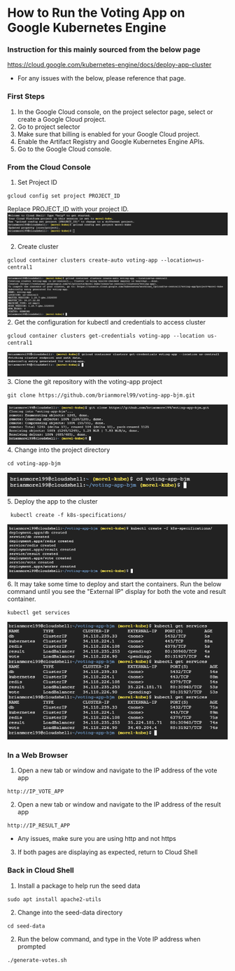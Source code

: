 # How to Run the Voting App on Google Kubernetes Engine

### Instruction for this mainly sourced from the below page

https://cloud.google.com/kubernetes-engine/docs/deploy-app-cluster

* For any issues with the below, please reference that page.

### First Steps

1. In the Google Cloud console, on the project selector page, select or create a Google Cloud project.
2. Go to project selector
3. Make sure that billing is enabled for your Google Cloud project.
4. Enable the Artifact Registry and Google Kubernetes Engine APIs.
5. Go to the Google Cloud console.

### From the Cloud Console
1. Set Project ID
```
gcloud config set project PROJECT_ID
```
Replace PROJECT_ID with your project ID.
![](docs/images/cloud-1.png)

2. Create cluster
```
gcloud container clusters create-auto voting-app --location=us-central1
```
![](docs/images/cloud-2.png)
2. Get the configuration for kubectl and credentials to access cluster
```
gcloud container clusters get-credentials voting-app --location us-central1
```
![](docs/images/cloud-3.png)
3. Clone the git repository with the voting-app project
```
git clone https://github.com/brianmorel99/voting-app-bjm.git
```
![](docs/images/cloud-4.png)
4. Change into the project directory
```
cd voting-app-bjm
```
![](docs/images/cloud-5.png)
5. Deploy the app to the cluster
```
 kubectl create -f k8s-specifications/
```
![](docs/images/cloud-6.png)
6. It may take some time to deploy and start the containers.  Run the below command until you see the "External IP" display for both the vote and result container.
```
kubectl get services
```
![](docs/images/cloud-7.png)

### In a Web Browser
1. Open a new tab or window and navigate to the IP address of the vote app
```
http://IP_VOTE_APP
```
2. Open a new tab or window and navigate to the IP address of the result app
```
http://IP_RESULT_APP
```
* Any issues, make sure you are using http and not https
3. If both pages are displaying as expected, return to Cloud Shell

### Back in Cloud Shell
1. Install a package to help run the seed data
```
sudo apt install apache2-utils
```
2. Change into the seed-data directory
```
cd seed-data
```
2. Run the below command, and type in the Vote IP address when prompted
```
./generate-votes.sh
```


